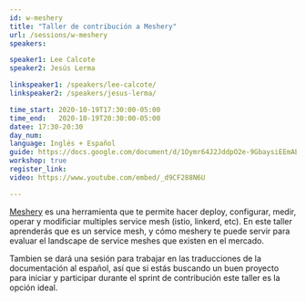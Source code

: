 ```yaml
---
id: w-meshery
title: "Taller de contribución a Meshery"
url: /sessions/w-meshery
speakers:

speaker1: Lee Calcote
speaker2: Jesús Lerma

linkspeaker1: /speakers/lee-calcote/
linkspeaker2: /speakers/jesus-lerma/

time_start: 2020-10-19T17:30:00-05:00
time_end:   2020-10-19T20:30:00-05:00
datee: 17:30-20:30
day_num: 
language: Inglés + Español
guide: https://docs.google.com/document/d/1Oymr64J2JddpO2e-9GbaysiEEmAEspvLILkpcJCM0k8/edit?usp=sharing
workshop: true
register_link: 
video: https://www.youtube.com/embed/_d9CF288N6U

---
```


[Meshery](https://meshery.io) es una herramienta que te permite hacer deploy, configurar, medir, operar y modificiar multiples service mesh (istio, linkerd, etc). En este taller aprenderás que es un service mesh, y cómo meshery te puede servir para evaluar el landscape de service meshes que existen en el mercado. 

<!--more-->
Tambien se dará una sesión para trabajar en las traducciones de la documentación al español, así que si estás buscando un buen proyecto para iniciar y participar durante el sprint de contribución este taller es la opción ideal.
